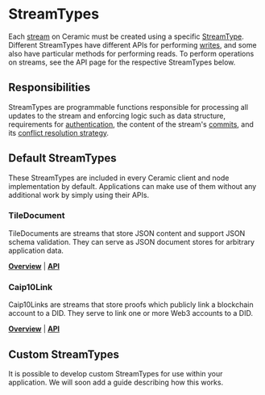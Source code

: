 # StreamTypes
Each [stream](../learn/glossary.md#streams) on Ceramic must be created using a specific [StreamType](../learn/glossary.md#streamtypes). Different StreamTypes have different APIs for performing [writes](../build/writes.md), and some also have particular methods for performing reads. To perform operations on streams, see the API page for the respective StreamTypes below.

## **Responsibilities**
StreamTypes are programmable functions responsible for processing all updates to the stream and enforcing logic such as data structure, requirements for [authentication](../learn/glossary.md#authentication), the content of the stream's [commits](../learn/glossary.md#commits), and its [conflict resolution strategy](../learn/glossary.md#conflict-resolution-strategy). 

## **Default StreamTypes**
These StreamTypes are included in every Ceramic client and node implementation by default. Applications can make use of them without any additional work by simply using their APIs.

### TileDocument
TileDocuments are streams that store JSON content and support JSON schema validation. They can serve as JSON document stores for arbitrary application data.

[**Overview**](./tile-document/overview.md) | [**API**](./tile-document/api.md)

### Caip10Link
Caip10Links are streams that store proofs which publicly link a blockchain account to a DID. They serve to link one or more Web3 accounts to a DID.

[**Overview**](./caip-10-link/overview.md) | [**API**](./caip-10-link/api.md)

## **Custom StreamTypes**
It is possible to develop custom StreamTypes for use within your application. We will soon add a guide describing how this works.


</br>
</br>
</br>
